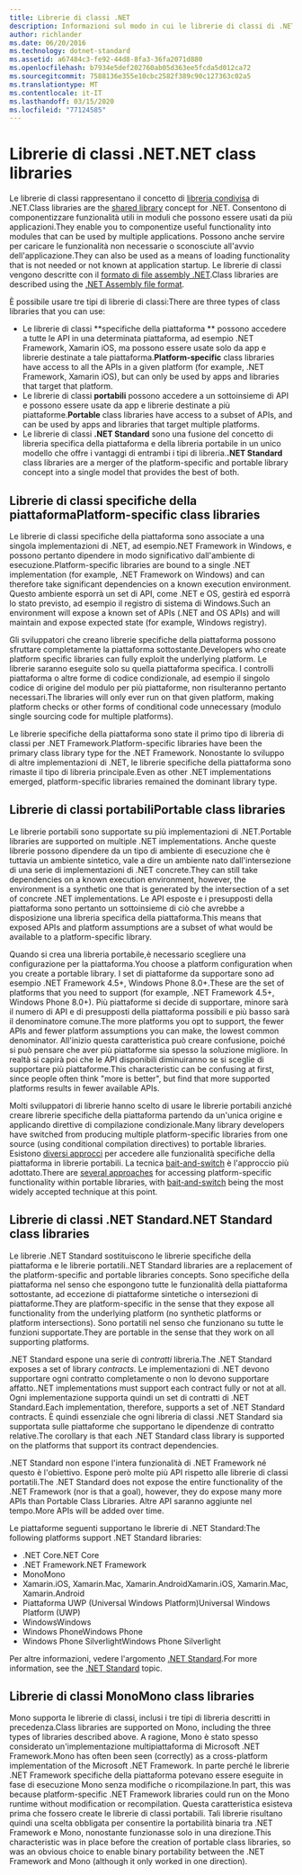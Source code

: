 ```yaml
---
title: Librerie di classi .NET
description: Informazioni sul modo in cui le librerie di classi di .NET consentono di raggruppare funzionalità utili in moduli che possono essere usati da più applicazioni.
author: richlander
ms.date: 06/20/2016
ms.technology: dotnet-standard
ms.assetid: a67484c3-fe92-44d8-8fa3-36fa2071d880
ms.openlocfilehash: b7934e5def202760ab05d363ee5fcda5d012ca72
ms.sourcegitcommit: 7588136e355e10cbc2582f389c90c127363c02a5
ms.translationtype: MT
ms.contentlocale: it-IT
ms.lasthandoff: 03/15/2020
ms.locfileid: "77124585"
---
```

# <a name="net-class-libraries"></a><span data-ttu-id="af3fe-103">Librerie di classi .NET</span><span class="sxs-lookup"><span data-stu-id="af3fe-103">.NET class libraries</span></span>

<span data-ttu-id="af3fe-104">Le librerie di classi rappresentano il concetto di [libreria condivisa](https://en.wikipedia.org/wiki/Library_%28computing%29#Shared_libraries) di .NET.</span><span class="sxs-lookup"><span data-stu-id="af3fe-104">Class libraries are the [shared library](https://en.wikipedia.org/wiki/Library_%28computing%29#Shared_libraries) concept for .NET.</span></span> <span data-ttu-id="af3fe-105">Consentono di componentizzare funzionalità utili in moduli che possono essere usati da più applicazioni.</span><span class="sxs-lookup"><span data-stu-id="af3fe-105">They enable you to componentize useful functionality into modules that can be used by multiple applications.</span></span> <span data-ttu-id="af3fe-106">Possono anche servire per caricare le funzionalità non necessarie o sconosciute all'avvio dell'applicazione.</span><span class="sxs-lookup"><span data-stu-id="af3fe-106">They can also be used as a means of loading functionality that is not needed or not known at application startup.</span></span> <span data-ttu-id="af3fe-107">Le librerie di classi vengono descritte con il [formato di file assembly .NET](assembly/file-format.md).</span><span class="sxs-lookup"><span data-stu-id="af3fe-107">Class libraries are described using the [.NET Assembly file format](assembly/file-format.md).</span></span>

<span data-ttu-id="af3fe-108">È possibile usare tre tipi di librerie di classi:</span><span class="sxs-lookup"><span data-stu-id="af3fe-108">There are three types of class libraries that you can use:</span></span>

* <span data-ttu-id="af3fe-109">Le librerie di classi \*\*specifiche della piattaforma \*\* possono accedere a tutte le API in una determinata piattaforma, ad esempio .NET Framework, Xamarin iOS, ma possono essere usate solo da app e librerie destinate a tale piattaforma.</span><span class="sxs-lookup"><span data-stu-id="af3fe-109">**Platform-specific** class libraries have access to all the APIs in a given platform (for example, .NET Framework, Xamarin iOS), but can only be used by apps and libraries that target that platform.</span></span>
* <span data-ttu-id="af3fe-110">Le librerie di classi **portabili** possono accedere a un sottoinsieme di API e possono essere usate da app e librerie destinate a più piattaforme.</span><span class="sxs-lookup"><span data-stu-id="af3fe-110">**Portable** class libraries have access to a subset of APIs, and can be used by apps and libraries that target multiple platforms.</span></span>
* <span data-ttu-id="af3fe-111">Le librerie di classi **.NET Standard** sono una fusione del concetto di libreria specifica della piattaforma e della libreria portabile in un unico modello che offre i vantaggi di entrambi i tipi di libreria.</span><span class="sxs-lookup"><span data-stu-id="af3fe-111">**.NET Standard** class libraries are a merger of the platform-specific and portable library concept into a single model that provides the best of both.</span></span>

## <a name="platform-specific-class-libraries"></a><span data-ttu-id="af3fe-112">Librerie di classi specifiche della piattaforma</span><span class="sxs-lookup"><span data-stu-id="af3fe-112">Platform-specific class libraries</span></span>

<span data-ttu-id="af3fe-113">Le librerie di classi specifiche della piattaforma sono associate a una singola implementazioni di .NET, ad esempio.NET Framework in Windows, e possono pertanto dipendere in modo significativo dall'ambiente di esecuzione.</span><span class="sxs-lookup"><span data-stu-id="af3fe-113">Platform-specific libraries are bound to a single .NET implementation (for example, .NET Framework on Windows) and can therefore take significant dependencies on a known execution environment.</span></span> <span data-ttu-id="af3fe-114">Questo ambiente esporrà un set di API, come .NET e OS, gestirà ed esporrà lo stato previsto, ad esempio il registro di sistema di Windows.</span><span class="sxs-lookup"><span data-stu-id="af3fe-114">Such an environment will expose a known set of APIs (.NET and OS APIs) and will maintain and expose expected state (for example, Windows registry).</span></span>

<span data-ttu-id="af3fe-115">Gli sviluppatori che creano librerie specifiche della piattaforma possono sfruttare completamente la piattaforma sottostante.</span><span class="sxs-lookup"><span data-stu-id="af3fe-115">Developers who create platform specific libraries can fully exploit the underlying platform.</span></span> <span data-ttu-id="af3fe-116">Le librerie saranno eseguite solo su quella piattaforma specifica. I controlli piattaforma o altre forme di codice condizionale, ad esempio il singolo codice di origine del modulo per più piattaforme, non risulteranno pertanto necessari.</span><span class="sxs-lookup"><span data-stu-id="af3fe-116">The libraries will only ever run on that given platform, making platform checks or other forms of conditional code unnecessary (modulo single sourcing code for multiple platforms).</span></span>

<span data-ttu-id="af3fe-117">Le librerie specifiche della piattaforma sono state il primo tipo di libreria di classi per .NET Framework.</span><span class="sxs-lookup"><span data-stu-id="af3fe-117">Platform-specific libraries have been the primary class library type for the .NET Framework.</span></span> <span data-ttu-id="af3fe-118">Nonostante lo sviluppo di altre implementazioni di .NET, le librerie specifiche della piattaforma sono rimaste il tipo di libreria principale.</span><span class="sxs-lookup"><span data-stu-id="af3fe-118">Even as other .NET implementations emerged, platform-specific libraries remained the dominant library type.</span></span>

## <a name="portable-class-libraries"></a><span data-ttu-id="af3fe-119">Librerie di classi portabili</span><span class="sxs-lookup"><span data-stu-id="af3fe-119">Portable class libraries</span></span>

<span data-ttu-id="af3fe-120">Le librerie portabili sono supportate su più implementazioni di .NET.</span><span class="sxs-lookup"><span data-stu-id="af3fe-120">Portable libraries are supported on multiple .NET implementations.</span></span> <span data-ttu-id="af3fe-121">Anche queste librerie possono dipendere da un tipo di ambiente di esecuzione che è tuttavia un ambiente sintetico, vale a dire un ambiente nato dall'intersezione di una serie di implementazioni di .NET concrete.</span><span class="sxs-lookup"><span data-stu-id="af3fe-121">They can still take dependencies on a known execution environment, however, the environment is a synthetic one that is generated by the intersection of a set of concrete .NET implementations.</span></span> <span data-ttu-id="af3fe-122">Le API esposte e i presupposti della piattaforma sono pertanto un sottoinsieme di ciò che avrebbe a disposizione una libreria specifica della piattaforma.</span><span class="sxs-lookup"><span data-stu-id="af3fe-122">This means that exposed APIs and platform assumptions are a subset of what would be available to a platform-specific library.</span></span>

<span data-ttu-id="af3fe-123">Quando si crea una libreria portabile,è necessario scegliere una configurazione per la piattaforma.</span><span class="sxs-lookup"><span data-stu-id="af3fe-123">You choose a platform configuration when you create a portable library.</span></span> <span data-ttu-id="af3fe-124">I set di piattaforme da supportare sono ad esempio .NET Framework 4.5+, Windows Phone 8.0+.</span><span class="sxs-lookup"><span data-stu-id="af3fe-124">These are the set of platforms that you need to support (for example, .NET Framework 4.5+, Windows Phone 8.0+).</span></span> <span data-ttu-id="af3fe-125">Più piattaforme si decide di supportare, minore sarà il numero di API e di presupposti della piattaforma possibili e più basso sarà il denominatore comune.</span><span class="sxs-lookup"><span data-stu-id="af3fe-125">The more platforms you opt to support, the fewer APIs and fewer platform assumptions you can make, the lowest common denominator.</span></span> <span data-ttu-id="af3fe-126">All'inizio questa caratteristica può creare confusione, poiché si può pensare che aver più piattaforme sia spesso la soluzione migliore. In realtà si capirà poi che le API disponibili diminuiranno se si sceglie di supportare più piattaforme.</span><span class="sxs-lookup"><span data-stu-id="af3fe-126">This characteristic can be confusing at first, since people often think "more is better", but find that more supported platforms results in fewer available APIs.</span></span>

<span data-ttu-id="af3fe-127">Molti sviluppatori di librerie hanno scelto di usare le librerie portabili anziché creare librerie specifiche della piattaforma partendo da un'unica origine e applicando direttive di compilazione condizionale.</span><span class="sxs-lookup"><span data-stu-id="af3fe-127">Many library developers have switched from producing multiple platform-specific libraries from one source (using conditional compilation directives) to portable libraries.</span></span> <span data-ttu-id="af3fe-128">Esistono [diversi approcci](https://blog.stephencleary.com/2012/11/portable-class-library-enlightenment.html) per accedere alle funzionalità specifiche della piattaforma in librerie portabili. La tecnica [bait-and-switch](https://log.paulbetts.org/the-bait-and-switch-pcl-trick/) è l'approccio più adottato.</span><span class="sxs-lookup"><span data-stu-id="af3fe-128">There are [several approaches](https://blog.stephencleary.com/2012/11/portable-class-library-enlightenment.html) for accessing platform-specific functionality within portable libraries, with [bait-and-switch](https://log.paulbetts.org/the-bait-and-switch-pcl-trick/) being the most widely accepted technique at this point.</span></span>

## <a name="net-standard-class-libraries"></a><span data-ttu-id="af3fe-129">Librerie di classi .NET Standard</span><span class="sxs-lookup"><span data-stu-id="af3fe-129">.NET Standard class libraries</span></span>

<span data-ttu-id="af3fe-130">Le librerie .NET Standard sostituiscono le librerie specifiche della piattaforma e le librerie portatili.</span><span class="sxs-lookup"><span data-stu-id="af3fe-130">.NET Standard libraries are a replacement of the platform-specific and portable libraries concepts.</span></span> <span data-ttu-id="af3fe-131">Sono specifiche della piattaforma nel senso che espongono tutte le funzionalità della piattaforma sottostante, ad eccezione di piattaforme sintetiche o intersezioni di piattaforme.</span><span class="sxs-lookup"><span data-stu-id="af3fe-131">They are platform-specific in the sense that they expose all functionality from the underlying platform (no synthetic platforms or platform intersections).</span></span> <span data-ttu-id="af3fe-132">Sono portatili nel senso che funzionano su tutte le funzioni supportate.</span><span class="sxs-lookup"><span data-stu-id="af3fe-132">They are portable in the sense that they work on all supporting platforms.</span></span>

<span data-ttu-id="af3fe-133">.NET Standard espone una serie di _contratti_ libreria.</span><span class="sxs-lookup"><span data-stu-id="af3fe-133">The .NET Standard exposes a set of library _contracts_.</span></span> <span data-ttu-id="af3fe-134">Le implementazioni di .NET devono supportare ogni contratto completamente o non lo devono supportare affatto.</span><span class="sxs-lookup"><span data-stu-id="af3fe-134">.NET implementations must support each contract fully or not at all.</span></span> <span data-ttu-id="af3fe-135">Ogni implementazione supporta quindi un set di contratti di .NET Standard.</span><span class="sxs-lookup"><span data-stu-id="af3fe-135">Each implementation, therefore, supports a set of .NET Standard contracts.</span></span> <span data-ttu-id="af3fe-136">È quindi essenziale che ogni libreria di classi .NET Standard sia supportata sulle piattaforme che supportano le dipendenze di contratto relative.</span><span class="sxs-lookup"><span data-stu-id="af3fe-136">The corollary is that each .NET Standard class library is supported on the platforms that support its contract dependencies.</span></span>

<span data-ttu-id="af3fe-137">.NET Standard non espone l'intera funzionalità di .NET Framework né questo è l'obiettivo. Espone però molte più API rispetto alle librerie di classi portatili.</span><span class="sxs-lookup"><span data-stu-id="af3fe-137">The .NET Standard does not expose the entire functionality of the .NET Framework (nor is that a goal), however, they do expose many more APIs than Portable Class Libraries.</span></span> <span data-ttu-id="af3fe-138">Altre API saranno aggiunte nel tempo.</span><span class="sxs-lookup"><span data-stu-id="af3fe-138">More APIs will be added over time.</span></span>

<span data-ttu-id="af3fe-139">Le piattaforme seguenti supportano le librerie di .NET Standard:</span><span class="sxs-lookup"><span data-stu-id="af3fe-139">The following platforms support .NET Standard libraries:</span></span>

* <span data-ttu-id="af3fe-140">.NET Core</span><span class="sxs-lookup"><span data-stu-id="af3fe-140">.NET Core</span></span>
* <span data-ttu-id="af3fe-141">.NET Framework</span><span class="sxs-lookup"><span data-stu-id="af3fe-141">.NET Framework</span></span>
* <span data-ttu-id="af3fe-142">Mono</span><span class="sxs-lookup"><span data-stu-id="af3fe-142">Mono</span></span>
* <span data-ttu-id="af3fe-143">Xamarin.iOS, Xamarin.Mac, Xamarin.Android</span><span class="sxs-lookup"><span data-stu-id="af3fe-143">Xamarin.iOS, Xamarin.Mac, Xamarin.Android</span></span>
* <span data-ttu-id="af3fe-144">Piattaforma UWP (Universal Windows Platform)</span><span class="sxs-lookup"><span data-stu-id="af3fe-144">Universal Windows Platform (UWP)</span></span>
* <span data-ttu-id="af3fe-145">Windows</span><span class="sxs-lookup"><span data-stu-id="af3fe-145">Windows</span></span>
* <span data-ttu-id="af3fe-146">Windows Phone</span><span class="sxs-lookup"><span data-stu-id="af3fe-146">Windows Phone</span></span>
* <span data-ttu-id="af3fe-147">Windows Phone Silverlight</span><span class="sxs-lookup"><span data-stu-id="af3fe-147">Windows Phone Silverlight</span></span>

<span data-ttu-id="af3fe-148">Per altre informazioni, vedere l'argomento [.NET Standard](net-standard.md).</span><span class="sxs-lookup"><span data-stu-id="af3fe-148">For more information, see the [.NET Standard](net-standard.md) topic.</span></span>

## <a name="mono-class-libraries"></a><span data-ttu-id="af3fe-149">Librerie di classi Mono</span><span class="sxs-lookup"><span data-stu-id="af3fe-149">Mono class libraries</span></span>

<span data-ttu-id="af3fe-150">Mono supporta le librerie di classi, inclusi i tre tipi di libreria descritti in precedenza.</span><span class="sxs-lookup"><span data-stu-id="af3fe-150">Class libraries are supported on Mono, including the three types of libraries described above.</span></span> <span data-ttu-id="af3fe-151">A ragione, Mono è stato spesso considerato un'implementazione multipiattaforma di Microsoft .NET Framework.</span><span class="sxs-lookup"><span data-stu-id="af3fe-151">Mono has often been seen (correctly) as a cross-platform implementation of the Microsoft .NET Framework.</span></span> <span data-ttu-id="af3fe-152">In parte perché le librerie .NET Framework specifiche della piattaforma potevano essere eseguite in fase di esecuzione Mono senza modifiche o ricompilazione.</span><span class="sxs-lookup"><span data-stu-id="af3fe-152">In part, this was because platform-specific .NET Framework libraries could run on the Mono runtime without modification or recompilation.</span></span> <span data-ttu-id="af3fe-153">Questa caratteristica esisteva prima che fossero create le librerie di classi portabili. Tali librerie risultano quindi una scelta obbligata per consentire la portabilità binaria tra .NET Framework e Mono, nonostante funzionasse solo in una direzione.</span><span class="sxs-lookup"><span data-stu-id="af3fe-153">This characteristic was in place before the creation of portable class libraries, so was an obvious choice to enable binary portability between the .NET Framework and Mono (although it only worked in one direction).</span></span>
